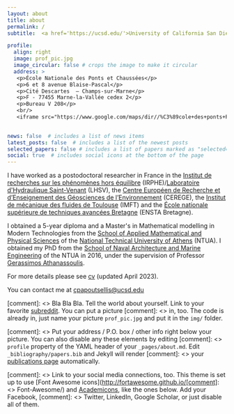 ```yaml
---
layout: about
title: about
permalink: /
subtitle:  <a href='https://ucsd.edu/'>University of California San Diego</a> (UCSD), <a href='https://mae.ucsd.edu/'>Mechanical and Aerospace Engineering</a> (MAE)

profile:
  align: right
  image: prof_pic.jpg
  image_circular: false # crops the image to make it circular
  address: >
   <p>École Nationale des Ponts et Chaussées</p>
   <p>6 et 8 avenue Blaise-Pascal</p>
   <p>Cité Descartes  – Champs-sur-Marne</p>
   <p>F - 77455 Marne-la-Vallée cedex 2</p>
   <p>Bureau V 208</p>
   <br/>
   <iframe src="https://www.google.com/maps/dir//%C3%89cole+des+ponts+ParisTech,+Cit%C3%A9+Descartes,+8+Av.+Blaise+Pascal+6+et,+77420+Champs-sur-Marne,+France/@48.8410905,2.5060034,12z/data=!4m8!4m7!1m0!1m5!1m1!1s0x47e60e2d7f85dc39:0x14058c059473d90b!2m2!1d2.5879694!2d48.8407499?entry=ttu&g_ep=EgoyMDI1MDgyNS4wIKXMDSoASAFQAw%3D%3D" width="150" height="112" style="border:0;" allowfullscreen="" loading="lazy" referrerpolicy="no-referrer-when-downgrade"></iframe>

    
news: false  # includes a list of news items
latest_posts: false  # includes a list of the newest posts
selected_papers: false # includes a list of papers marked as "selected={true}"
social: true  # includes social icons at the bottom of the page
---
```











I have worked as a postodoctoral researcher in France in the [Institut de recherches sur les phénomènes hors équilibre](https://irphe.univ-amu.fr/) (IRPHE)/[Laboratoire d'Hydraulique Saint-Venant](https://www.saint-venant-lab.fr/) (LHSV), the [Centre Européen de Recherche et d’Enseignement des Géosciences de l’Environnement](https://www.cerege.fr/fr/) (CEREGE), the [Institut de mécanique des fluides de Toulouse](https://www.imft.fr/en/accueil-english/) (IMFT) and the [École nationale supérieure de techniques avancées Bretagne](https://www.ensta-bretagne.fr/fr) (ENSTA Bretagne).

I obtained a 5-year diploma and a Master's in Mathematical modelling in Modern Technologies from the  [School of Applied Mathematical and Physical Sciences](http://semfe.ntua.gr/en/) of the [National Technical University of Athens](https://www.ntua.gr/en/) (NTUA). I obtained my PhD from the [School of Naval Architecture and Marine Engineering](https://www.ntua.gr/en/schools/item/8-school-of-naval-architecture-and-marine-engineering) of the NTUA in 2016, under the supervision of Professor [Gerassimos Athanassoulis]( https://gerassimos.athanassoulis.net/). 


For more details please see [cv](https://chpapoutsellis.github.io/cv/) (updated April 2023).

You can contact me at cpapoutsellis@ucsd.edu

[comment]: <> Bla Bla Bla. Tell the world about yourself. Link to your favorite [subreddit](http://reddit.com). You can put a picture [comment]: <> in, too. The code is already in, just name your picture `prof_pic.jpg` and put it in the `img/` folder.

[comment]: <> Put your address / P.O. box / other info right below your picture. You can also disable any these elements by editing [comment]: <> `profile` property of the YAML header of your `_pages/about.md`. Edit `_bibliography/papers.bib` and Jekyll will render [comment]: <> your [publications page](/al-folio/publications/) automatically.

[comment]: <> Link to your social media connections, too. This theme is set up to use [Font Awesome icons](http://fortawesome.github.io/[comment]: <> Font-Awesome/) and [Academicons](https://jpswalsh.github.io/academicons/), like the ones below. Add your Facebook, [comment]: <> Twitter, LinkedIn, Google Scholar, or just disable all of them.
